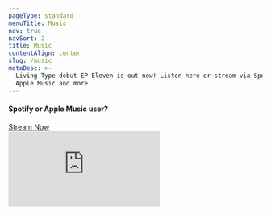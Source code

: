 ```yaml
---
pageType: standard
menuTitle: Music
nav: true
navSort: 2
title: Music
contentAlign: center
slug: /music
metaDesc: >-
  Living Type debut EP Eleven is out now! Listen here or stream via Spotify,
  Apple Music and more
---
```

<div class="col-sm-10 offset-sm-1 mt-3 mb-5">
    <h4>Spotify or Apple Music user?</h4>
    <a href="https://distrokid.com/hyperfollow/livingtype/e9ji" class="btn btn-outline-warning" target="_blank" rel="noopener noreferrer">Stream Now</a>
</div>

<!--

<div class="col-sm-10 offset-sm-1 col-md-8 offset-md-2 embed-responsive embed-responsive-4by3">
    <iframe class="embed-responsive-item" src="https://bandcamp.com/EmbeddedPlayer/album=3528121865/size=large/bgcol=333333/linkcol=e99708/artwork=small/transparent=true/" seamless><a href="http://livingtype.bandcamp.com/album/eleven-ep">Eleven EP by Living Type</a></iframe>
</div>

\-->

<div class="col-sm-10 offset-sm-1 col-md-8 offset-md-2 embed-responsive embed-responsive-16by9">

<iframe src="https://open.spotify.com/embed/album/1qYGHNT8sGhAPLC8ddHwP1" frameborder="0" allowtransparency="true" allow="encrypted-media"></iframe>

</div>
